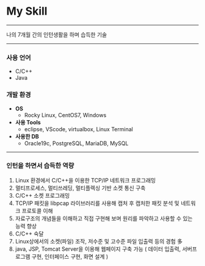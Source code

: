 # My Skill
___
나의 7개월 간의 인턴생활을 하며 습득한 기술
___
### 사용 언어
  + C/C++
  + Java

### 개발 환경
  + **OS**
    - Rocky Linux, CentOS7, Windows
  + **사용 Tools**
    - eclipse, VScode, virtualbox, Linux Terminal
  + **사용한 DB**
    - Oracle19c, PostgreSQL, MariaDB, MySQL
___
### 인턴을 하면서 습득한 역량
1.  Linux 환경에서 C/C++을 이용한 TCP/IP 네트워크 프로그래밍
2.  멀티프로세스, 멀티쓰레딩, 멀티플렉싱 기반 소켓 통신 구축
3.  C/C++ 소켓 프로그래밍
4.  TCP/IP 패킷을 libpcap 라이브러리를 사용해 캡처 후 캡처한 패킷 분석 및 네트워크 프로토콜 이해
5.  자료구조의 개념들을 이해하고 직접 구현해 보며 원리를 파악하고 사용할 수 있는 능력 향상 
6.  C/C++ 숙달
7.  Linux상에서의 소켓(파일) 조작, 저수준 및 고수준 파일 입출력 등의 경험 多
8.  java, JSP, Tomcat Server을 이용해 웹페이지 구축 가능 ( 데이터 입출력, 서버프로그램 구현, 인터페이스 구현, 화면 설계 )

